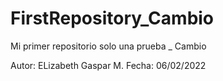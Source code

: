 # FirstRepository_Cambio
Mi primer repositorio solo una prueba _ Cambio

Autor: ELizabeth Gaspar M.
Fecha: 06/02/2022
